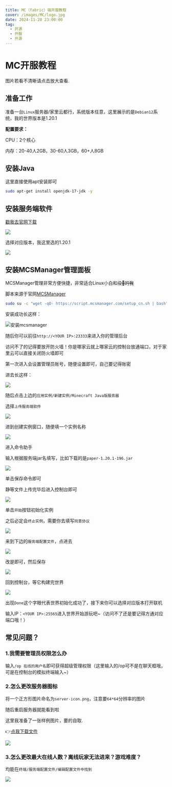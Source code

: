 ```yaml
---
title: MC（fabric）端开服教程
cover: /images/MC/logo.jpg
date: 2024-11-28 23:00:00
tag:
  - 开源
  - 开服
  - 开源
---
```


# MC开服教程

图片若看不清晰请点击放大查看.

## 准备工作

准备一台`Linux`服务器/家里云都行，系统版本任意，这里展示的是`Debian12`系统，我的世界版本是1.20.1

**配置要求：**

CPU：2个核心

内存：20-40人2GB，30-60人3GB，60+人8GB

## 安装Java

这里直接使用apt安装即可

```bash
sudo apt-get install openjdk-17-jdk -y
```

## 安装服务端软件

[戳我去官网下载](https://papermc.io/downloads/paper)

![](/images/MC/进入选择版本下载.png)

选择对应版本，我这里选的1.20.1

![](/images/MC/选择第一个.png)

## 安装MCSManager管理面板

MCSManager管理非常方便快捷，非常适合Linux小白和~~没🧠的我~~

脚本来源于官网[MCSManager](https://docs.mcsmanager.com/zh_cn/)

```bash
sudo su -c "wget -qO- https://script.mcsmanager.com/setup_cn.sh | bash"
```

安装成功长这样：

![安装mcsmanager](/images/MC/安装mcsmanager.png)

随后你可以前往`http://<YOUR IP>:23333`来进入你的管理后台

访问不了的记得要放开防火墙！你是哪家云就上哪家云的控制台放通端口，对于家里云可以直接关闭防火墙即可

第一次进入会设置管理员账号，随便设置即可，自己要记得账密

进去长这样：

![](/images/MC/进去长这样.png)

随后点击上边的`应用实例/新建实例/Minecraft Java版服务器`

选择`上传服务端软件`

![](/images/MC/上传服务端软件.png)

进到创建实例窗口，随便填一个实例名称

![](/images/MC/创建实例.png)

进入命令助手

输入根据服务端jar名填写，比如下载的是`paper-1.20.1-196.jar`

![](/images/MC/保存命令.png)

单击保存命令即可

静等文件上传完毕后进入控制台即可

![](/images/MC/进入控制台.png)

单击`开始`按钮初始化实例

之后必定会`终止实例`，需要你去填写`同意协议`

![](/images/MC/填写eula.png)

来到下边的`服务端配置文件`，点进去

![](/images/MC/进入服务端配置文件.png)

改是即可，然后保存

![](/images/MC/改是即可.png)

回到控制台，等它构建完世界

![](/images/MC/启动成功.png)

出现`Done`这个字眼代表世界初始化成功了，接下来你可以选择对应版本打开联机

输入IP：`<YOUR IP>:25565`进入世界开始游玩吧~（访问不了还是要记得方通对应端口哦！）

## 常见问题？

### 1.我需要管理员权限怎么办

输入`/op 在线的用户名`即可获得超级管理权限（这里输入的/op可不是在聊天框哦，可是在控制台的模拟终端输入~）

### 2.怎么更改服务器图标

将一个正方形图片命名为`server-icon.png`，注意要`64*64`分辨率的图片

随后重启服务器就能看到啦

这里我准备了一张样例图片，要的自取.

👉<a href="/images/MC/server-icon.png" download="server-icon.png">点我下载文件</a>

![](/images/MC/server-icon.png)

### 3.怎么更改最大在线人数？离线玩家无法进来？游戏难度？

均能在`终端/服务端配置文件/编辑配置文件中找到`

![](/images/MC/改服务端配置文件.png)